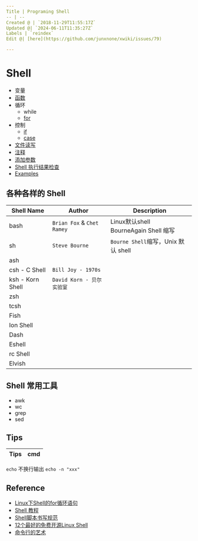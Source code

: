 ```yaml
---
Title | Programing Shell
-- | --
Created @ | `2018-11-29T11:55:17Z`
Updated @| `2024-06-11T11:35:27Z`
Labels | `reindex`
Edit @| [here](https://github.com/junxnone/xwiki/issues/79)

---
```

# Shell 

- 变量
- [函数](/Shell_Function)
- 循环
  - while
  - [for](/Shell_for)
- 控制
  - [if](/Shell_if)
  - [case](/Shell_case)
- [文件读写](/Shell_read_file)
- [注释](/Shell_comment)
- [添加参数](/Shell_arguments)
- [Shell 执行结果检查](/Shell_exec_error_check)
- [Examples](/Shell_Examples)

## 各种各样的 Shell 

Shell Name | Author | Description
-- | -- | --
bash | `Brian Fox` & `Chet Ramey`| Linux默认shell <br>BourneAgain Shell 缩写
sh | `Steve Bourne` | `Bourne Shell`缩写，Unix 默认 shell
ash |
csh - C Shell | `Bill Joy - 1970s`
ksh - Korn Shell | `David Korn - 贝尔实验室`
zsh |
tcsh | 
Fish |
Ion Shell |
Dash |
Eshell |
rc Shell |
Elvish |



## Shell 常用工具

- awk
- wc
- grep
- sed



## Tips

Tips | cmd
-- | --
 `echo` 不换行输出 `echo -n "xxx"`


## Reference
- [Linux下Shell的for循环语句](https://www.cnblogs.com/EasonJim/p/8315939.html)
- [Shell 教程](http://www.runoob.com/linux/linux-shell.html)
- [Shell脚本书写规范](https://www.cnblogs.com/thatsit/p/shell-jiao-ben-shu-xie-gui-fan.html)
- [12个最好的免费开源Linux Shell](https://www.cnblogs.com/rainy0426/articles/12805710.html)
- [命令行的艺术](https://github.com/jlevy/the-art-of-command-line/blob/master/README-zh.md)


